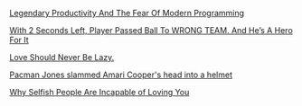 <a href="http://techcrunch.com/2015/09/11/legendary-productivity-and-the-fear-of-modern-programming/" target="_blank">Legendary Productivity And The Fear Of Modern Programming</a>

<a href="http://www.liftable.com/andreadcombs/two-seconds-left-player-passed-ball-wrong-team-hes-hero/" target="_blank">With 2 Seconds Left, Player Passed Ball To WRONG TEAM. And He’s A Hero For It</a>

<a href="http://www.elephantjournal.com/2015/01/love-should-never-be-lazy/" target="_blank">Love Should Never Be Lazy.</a>

<a href="http://www.businessinsider.com/video-pacman-jones-slammed-amari-coopers-head-into-a-helmet-2015-9?utm_content=buffer6bcf0&utm_medium=social&utm_source=facebook.com&utm_campaign=buffer" target="_blank">Pacman Jones slammed Amari Cooper's head into a helmet</a>

<a href="http://goodmenproject.com/featured-content/why-selfish-people-are-incapable-of-loving-you-hesaid/" target="_blank">Why Selfish People Are Incapable of Loving You</a>
